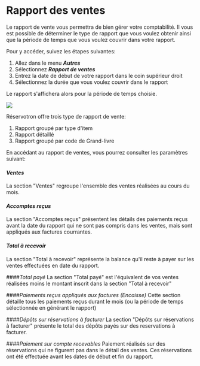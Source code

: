 # Rapport des ventes


Le rapport de vente vous permettra de bien gérer votre comptabilité. Il vous est possible de déterminer le type de rapport que vous voulez obtenir ainsi que la période de temps que vous voulez couvrir dans votre rapport. 

Pour y accéder, suivez les étapes suivantes:
1. Allez dans le menu ***Autres***
2. Sélectionnez ***Rapport de ventes***
3. Entrez la date de début de votre rapport dans le coin supérieur droit
4. Sélectionnez la durée que vous voulez couvrir dans le rapport

Le rapport s'affichera alors pour la période de temps choisie.

![](https://api.monosnap.com/rpc/file/download?id=w0GWUds0EsKP8GIOkMjTam0oSm2meK)


Réservotron offre trois type de rapport de vente:
1. Rapport groupé par type d'item
2. Rapport détaillé
3. Rapport groupé par code de Grand-livre
 

En accédant au rapport de ventes, vous pourrez consulter les paramètres suivant:


#### *Ventes*
La section "Ventes" regroupe l'ensemble des ventes réalisées au cours du mois.

#### *Accomptes reçus*
La section "Accomptes reçus" présentent les détails des paiements reçus avant la date du rapport qui ne sont pas compris dans les ventes, mais sont appliqués aux factures courrantes.

#### *Total à recevoir*
La section "Total à recevoir" représente la balance qu'il reste à payer sur les ventes effectuées en date du rapport.

####*Total payé*
La section "Total payé" est l'équivalent de vos ventes réalisées moins le montant inscrit dans la section "Total à recevoir"



####*Paiements reçus appliqués aux factures (Encaisse)*
Cette section détaille tous les paiements reçus durant le mois (ou la période de temps sélectionnée en générant le rapport)

####*Dépôts sur réservations à facturer*
La section "Dépôts sur réservations à facturer" présente le total des dépôts payés sur des reservations à facturer.

####*Paiement sur compte recevables*
Paiement réalisés sur des réservations qui ne figurent pas dans le détail des ventes. Ces réservations ont été effectuée avant les dates de début et fin du rapport.

